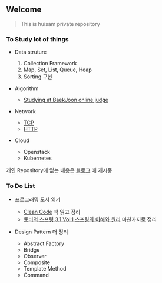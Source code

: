 ## Welcome
> This is huisam private repository

### To Study lot of things

* Data struture
	1. Collection Framework
	2. Map, Set, List, Queue, Heap
	3. Sorting 구현

* Algorithm
	* [ Studying at BaekJoon online judge ](https://www.acmicpc.net/user/huisam)

* Network
	* [TCP](https://github.com/huisam/jinmine/blob/master/Network/1.TCP/README.md)
	* [HTTP](https://github.com/huisam/jinmine/blob/master/Network/2.HTTP/README.md)

* Cloud
	* Openstack
	* Kubernetes 

개인 Repository에 없는 내용은 [블로그](https://huisam.tistory.com/) 에 개시중

### To Do List

* 프로그래밍 도서 읽기
	* [Clean Code](http://www.yes24.com/Product/goods/11681152) 책 읽고 정리 
	* [토비의 스프링 3.1 Vol.1 스프링의 이해와 원리](http://www.yes24.com/Product/goods/7516721) 마찬가지로 정리

* Design Pattern 더 정리
	* Abstract Factory
	* Bridge
	* Observer
	* Composite
	* Template Method
	* Command